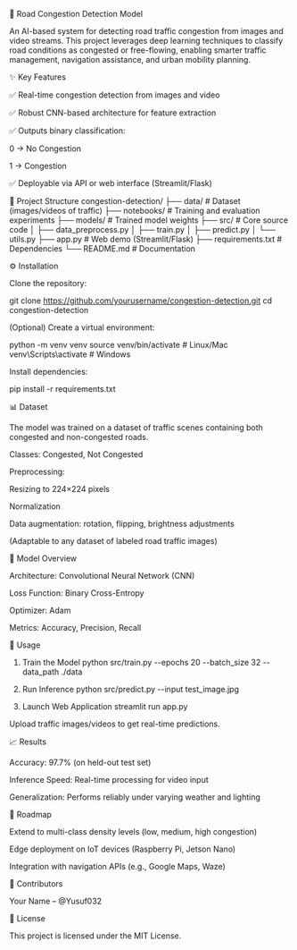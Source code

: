 🚦 Road Congestion Detection Model

An AI-based system for detecting road traffic congestion from images and video streams. This project leverages deep learning techniques to classify road conditions as congested or free-flowing, enabling smarter traffic management, navigation assistance, and urban mobility planning.

✨ Key Features

✅ Real-time congestion detection from images and video

✅ Robust CNN-based architecture for feature extraction

✅ Outputs binary classification:

0 → No Congestion

1 → Congestion

✅ Deployable via API or web interface (Streamlit/Flask)

📂 Project Structure
congestion-detection/
├── data/                # Dataset (images/videos of traffic)
├── notebooks/           # Training and evaluation experiments
├── models/              # Trained model weights
├── src/                 # Core source code
│   ├── data_preprocess.py
│   ├── train.py
│   ├── predict.py
│   └── utils.py
├── app.py               # Web demo (Streamlit/Flask)
├── requirements.txt     # Dependencies
└── README.md            # Documentation

⚙️ Installation

Clone the repository:

git clone https://github.com/yourusername/congestion-detection.git
cd congestion-detection


(Optional) Create a virtual environment:

python -m venv venv
source venv/bin/activate      # Linux/Mac
venv\Scripts\activate         # Windows


Install dependencies:

pip install -r requirements.txt

📊 Dataset

The model was trained on a dataset of traffic scenes containing both congested and non-congested roads.

Classes: Congested, Not Congested

Preprocessing:

Resizing to 224×224 pixels

Normalization

Data augmentation: rotation, flipping, brightness adjustments

(Adaptable to any dataset of labeled road traffic images)

🧠 Model Overview

Architecture: Convolutional Neural Network (CNN)

Loss Function: Binary Cross-Entropy

Optimizer: Adam

Metrics: Accuracy, Precision, Recall

🚀 Usage
1. Train the Model
python src/train.py --epochs 20 --batch_size 32 --data_path ./data

2. Run Inference
python src/predict.py --input test_image.jpg

3. Launch Web Application
streamlit run app.py


Upload traffic images/videos to get real-time predictions.

📈 Results

Accuracy: 97.7% (on held-out test set)

Inference Speed: Real-time processing for video input

Generalization: Performs reliably under varying weather and lighting


🔮 Roadmap

Extend to multi-class density levels (low, medium, high congestion)

Edge deployment on IoT devices (Raspberry Pi, Jetson Nano)

Integration with navigation APIs (e.g., Google Maps, Waze)

👥 Contributors

Your Name – @Yusuf032

📜 License

This project is licensed under the MIT License.
